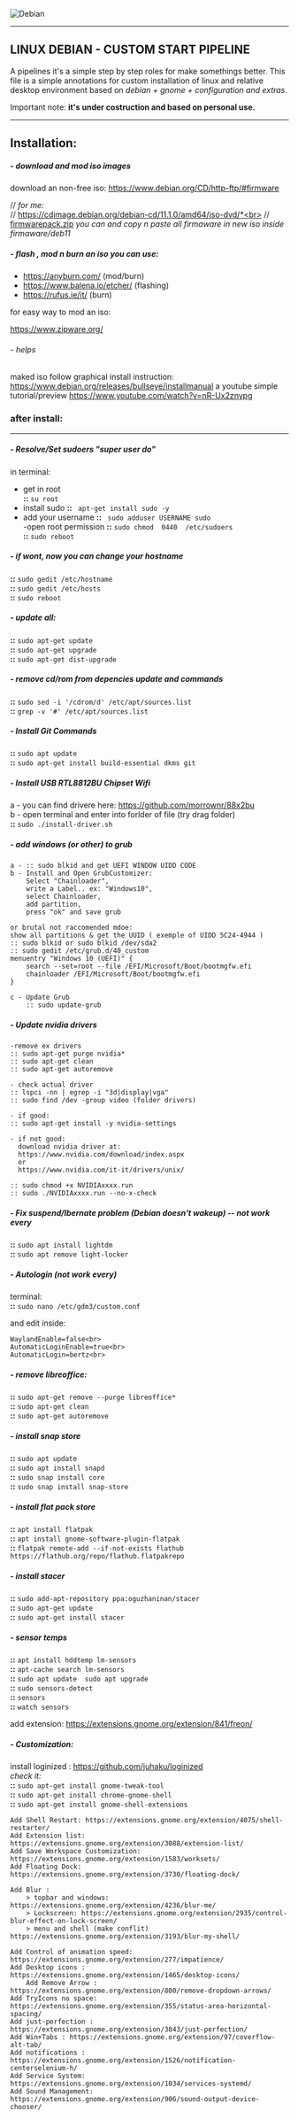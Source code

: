 

![Debian](./resources/banner.png)

------



## LINUX DEBIAN - CUSTOM START PIPELINE

A pipelines it's a simple step by step roles for make somethings better.
This file is a simple annotations for custom installation of linux and relative desktop environment based on *debian + gnome + configuration and extras*.

Important note: **it's under costruction and based on personal use.** 



------



## Installation:



##### - download and mod iso images

download an non-free iso:  https://www.debian.org/CD/http-ftp/#firmware<br>

// *for me:*<br>
// https://cdimage.debian.org/debian-cd/11.1.0/amd64/iso-dvd/*<br>
// [firmwarepack.zip](.\resources\firmwarepack.zip) *you can and copy n paste all firmaware in new iso inside firmaware/deb11*<br>



##### -  flash , mod n burn an iso you can use:

 - https://anyburn.com/ (mod/burn) 
 - https://www.balena.io/etcher/ (flashing)
 - https://rufus.ie/it/ (burn)


for easy way to mod an iso: 

https://www.zipware.org/

###### - helps

maked iso follow graphical install instruction:
https://www.debian.org/releases/bullseye/installmanual
a youtube simple tutorial/preview
https://www.youtube.com/watch?v=nR-Ux2znypg





### after install:

------



##### - Resolve/Set sudoers "super user do"

in terminal: 
- get in root	
	**::** `su root`
- install sudo
	**::** ` apt-get install sudo -y`<br>
- add your username
	**::** ` sudo adduser USERNAME sudo`<br>
	-open root permission
	**::** `sudo chmod  0440  /etc/sudoers`<br>
	**::** `sudo reboot`<br>

##### - if wont, now you can change your hostname

**::**  `sudo gedit /etc/hostname`<br>
**::**  `sudo gedit /etc/hosts`<br>
**::**  `sudo reboot`<br>

##### -  update all:

**::**  `sudo apt-get update`<br>
**::**  `sudo apt-get upgrade`<br>
**::**  `sudo apt-get dist-upgrade `<br>

##### - remove cd/rom from depencies update and commands

**::**  `sudo sed -i '/cdrom/d' /etc/apt/sources.list`<br>
**::**  `grep -v '#' /etc/apt/sources.list`<br>

##### - Install Git Commands

**::**  `sudo apt update`<br>
**::**  `sudo apt-get install build-essential dkms git`<br>

##### - Install USB RTL8812BU Chipset Wifi

a - you can find drivere here: https://github.com/morrownr/88x2bu<br>
b - open terminal and enter into forlder of file (try drag folder)<br>
**::**  `sudo ./install-driver.sh`<br>

##### - add windows (or other) to grub

	a - :: sudo blkid and get UEFI WINDOW UIDD CODE
	b - Install and Open GrubCustomizer:
		Select "Chainloader",
		write a Label.. ex: "Windows10",
		select Chainloader,
		add partition,
		press "ok" and save grub

	or brutal not raccomended mdoe:
	show all partitions & get the UUID ( exemple of UIDD 5C24-4944 )
	:: sudo blkid or sudo blkid /dev/sda2
	:: sudo gedit /etc/grub.d/40_custom
	menuentry "Windows 10 (UEFI)" {
		search --set=root --file /EFI/Microsoft/Boot/bootmgfw.efi
		chainloader /EFI/Microsoft/Boot/bootmgfw.efi
	}
	
	c - Update Grub
		:: sudo update-grub

##### - Update nvidia drivers

	-remove ex drivers
	:: sudo apt-get purge nvidia* 
	:: sudo apt-get clean
	:: sudo apt-get autoremove
	
	- check actual driver
	:: lspci -nn | egrep -i "3d|display|vga"
	:: sudo find /dev -group video (folder drivers)
	
	- if good:
	:: sudo apt-get install -y nvidia-settings
	
	- if not good:
	  download nvidia driver at: 
	  https://www.nvidia.com/download/index.aspx
	  or
	  https://www.nvidia.com/it-it/drivers/unix/
	
	:: sudo chmod +x NVIDIAxxxx.run
	:: sudo ./NVIDIAxxxx.run --no-x-check

##### - Fix suspend/Ibernate problem (Debian doesn't wakeup) -- not work every

**::**  `sudo apt install lightdm`<br>
**::**  `sudo apt remove light-locker`<br>

##### - Autologin (not work every)

terminal:<br>
**::**  `sudo nano /etc/gdm3/custom.conf` <br>

and edit inside:
	
	WaylandEnable=false<br>
	AutomaticLoginEnable=true<br>
	AutomaticLogin=bertz<br>

##### - remove libreoffice:

**::**  `sudo apt-get remove --purge libreoffice*`<br>
**::**  `sudo apt-get clean`<br>
**::**  `sudo apt-get autoremove`<br>

##### - install snap store

**::**  `sudo apt update`<br>
**::**  `sudo apt install snapd`<br>
**::**  `sudo snap install core`<br>
**::**  `sudo snap install snap-store`<br>

##### - install flat pack store

**::**  `apt install flatpak`<br>
**::**  `apt install gnome-software-plugin-flatpak`<br>
**::**  `flatpak remote-add --if-not-exists flathub https://flathub.org/repo/flathub.flatpakrepo`<br>

##### -  install stacer

**::**  `sudo add-apt-repository ppa:oguzhaninan/stacer`<br>
**::**  `sudo apt-get update`<br>
**::**  `sudo apt-get install stacer`<br>

##### - sensor temps

**::**  `apt install hddtemp lm-sensors`<br>
**::**  `apt-cache search lm-sensors`<br>
**::**  `sudo apt update  sudo apt upgrade`<br>
**::**  `sudo sensors-detect`<br>
**::**  `sensors`<br>
**::**  `watch sensors`<br>

add extension: https://extensions.gnome.org/extension/841/freon/<br>

##### - Customization:

install loginized : https://github.com/juhaku/loginized<br>
  *check it:*<br>
   **::**  `sudo apt-get install gnome-tweak-tool`<br>
   **::**  `sudo apt-get install chrome-gnome-shell`<br>
   **::**  `sudo apt-get install gnome-shell-extensions`<br>

	Add Shell Restart: https://extensions.gnome.org/extension/4075/shell-restarter/    
	Add Extension list: https://extensions.gnome.org/extension/3088/extension-list/
	Add Save Workspace Customization: https://extensions.gnome.org/extension/1583/worksets/
	Add Floating Dock: https://extensions.gnome.org/extension/3730/floating-dock/
	
	Add Blur :
		> topbar and windows: https://extensions.gnome.org/extension/4236/blur-me/
		> Lockscreen: https://extensions.gnome.org/extension/2935/control-blur-effect-on-lock-screen/
		> menu and shell (make conflit) https://extensions.gnome.org/extension/3193/blur-my-shell/
	
	Add Control of animation speed: https://extensions.gnome.org/extension/277/impatience/
	Add Desktop icons : https://extensions.gnome.org/extension/1465/desktop-icons/
		Add Remove Arrow : https://extensions.gnome.org/extension/800/remove-dropdown-arrows/
	Add TryIcons no space: https://extensions.gnome.org/extension/355/status-area-horizontal-spacing/
	Add just-perfection : https://extensions.gnome.org/extension/3843/just-perfection/	
	Add Win+Tabs : https://extensions.gnome.org/extension/97/coverflow-alt-tab/
	Add notifications : https://extensions.gnome.org/extension/1526/notification-centerselenium-h/
	Add Service System: https://extensions.gnome.org/extension/1034/services-systemd/
	Add Sound Management: https://extensions.gnome.org/extension/906/sound-output-device-chooser/
